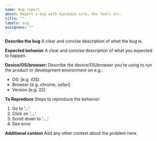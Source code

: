 ```yaml
---
name: Bug report
about: Report a bug with Syncbase site, dev tools etc.
title: ""
labels: bug
assignees: ""
---
```


**Describe the bug**
A clear and concise description of what the bug is.

**Expected behavior**
A clear and concise description of what you expected to happen.

**Device/OS/browser:**
Describe the device/OS/browser you're using to run the product or development environment on e.g.:

- OS: [e.g. iOS]
- Browser [e.g. chrome, safari]
- Version [e.g. 22]

**To Reproduce**
Steps to reproduce the behavior:

1. Go to '...'
2. Click on '....'
3. Scroll down to '....'
4. See error

**Additional context**
Add any other context about the problem here.
